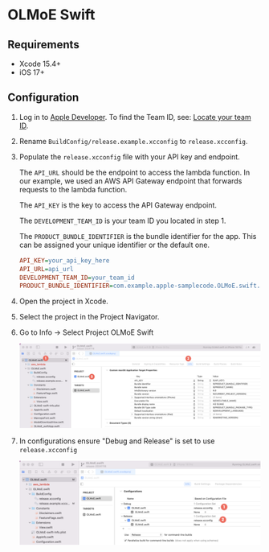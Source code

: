 # OLMoE Swift

## Requirements

- Xcode 15.4+
- iOS 17+

## Configuration

1) Log in to [Apple Developer](https://developer.apple.com).
    To find the Team ID, see: [Locate your team ID](https://developer.apple.com/help/account/manage-your-team/locate-your-team-id/).

1) Rename `BuildConfig/release.example.xcconfig` to `release.xcconfig`.

1) Populate the `release.xcconfig` file with your API key and endpoint.

    The `API_URL` should be the endpoint to access the lambda function.
    In our example, we used an AWS API Gateway endpoint that forwards requests to the lambda function.

    The `API_KEY` is the key to access the API Gateway endpoint.

    The `DEVELOPMENT_TEAM_ID` is your team ID you located in step 1.

    The `PRODUCT_BUNDLE_IDENTIFIER` is the bundle identifier for the app.
    This can be assigned your unique identifier or the default one.

    ```ini
    API_KEY=your_api_key_here
    API_URL=api_url
    DEVELOPMENT_TEAM_ID=your_team_id
    PRODUCT_BUNDLE_IDENTIFIER=com.example.apple-samplecode.OLMoE.swift.${DEVELOPMENT_TEAM_ID}

    ```

1) Open the project in Xcode.

1) Select the project in the Project Navigator.

1) Go to Info -> Select Project OLMoE Swift

    ![Select Project OLMoE Swift](../doc_assets/Select_Project_OLMoE_Swift.png)

1) In configurations ensure "Debug and Release" is set to use `release.xcconfig`

    ![set Debug and Release to use `release.xcconfig`](../doc_assets/Set_Debug_and_Release.png)
